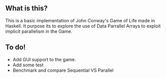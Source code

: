 ## What is this?

This is a basic implementation of John Conway's Game of Life made in Haskell.
It purpose its to explore the use of Data Parrallel Arrays to exploit implicit parallelism in the Game.

## To do!

* Add GUI support to the game.
* Add some test
* Benchmark and compare Sequential VS Parallel
